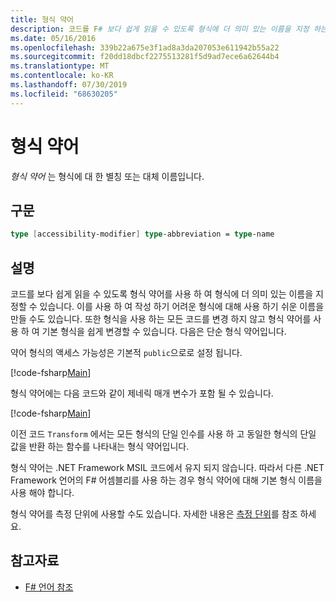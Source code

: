 ```yaml
---
title: 형식 약어
description: 코드를 F# 보다 쉽게 읽을 수 있도록 형식에 더 의미 있는 이름을 지정 하는 형식 약어에 대해 알아봅니다.
ms.date: 05/16/2016
ms.openlocfilehash: 339b22a675e3f1ad8a3da207053e611942b55a22
ms.sourcegitcommit: f20dd18dbcf2275513281f5d9ad7ece6a62644b4
ms.translationtype: MT
ms.contentlocale: ko-KR
ms.lasthandoff: 07/30/2019
ms.locfileid: "68630205"
---
```

# <a name="type-abbreviations"></a>형식 약어

*형식 약어* 는 형식에 대 한 별칭 또는 대체 이름입니다.

## <a name="syntax"></a>구문

```fsharp
type [accessibility-modifier] type-abbreviation = type-name
```

## <a name="remarks"></a>설명

코드를 보다 쉽게 읽을 수 있도록 형식 약어를 사용 하 여 형식에 더 의미 있는 이름을 지정할 수 있습니다. 이를 사용 하 여 작성 하기 어려운 형식에 대해 사용 하기 쉬운 이름을 만들 수도 있습니다. 또한 형식을 사용 하는 모든 코드를 변경 하지 않고 형식 약어를 사용 하 여 기본 형식을 쉽게 변경할 수 있습니다. 다음은 단순 형식 약어입니다.

약어 형식의 액세스 가능성은 기본적 `public`으로로 설정 됩니다.

[!code-fsharp[Main](~/samples/snippets/fsharp/lang-ref-1/snippet2301.fs)]

형식 약어에는 다음 코드와 같이 제네릭 매개 변수가 포함 될 수 있습니다.

[!code-fsharp[Main](~/samples/snippets/fsharp/lang-ref-1/snippet2302.fs)]

이전 코드 `Transform` 에서는 모든 형식의 단일 인수를 사용 하 고 동일한 형식의 단일 값을 반환 하는 함수를 나타내는 형식 약어입니다.

형식 약어는 .NET Framework MSIL 코드에서 유지 되지 않습니다. 따라서 다른 .NET Framework 언어의 F# 어셈블리를 사용 하는 경우 형식 약어에 대해 기본 형식 이름을 사용 해야 합니다.

형식 약어를 측정 단위에 사용할 수도 있습니다. 자세한 내용은 [측정 단위](units-of-measure.md)를 참조 하세요.

## <a name="see-also"></a>참고자료

- [F# 언어 참조](index.md)
